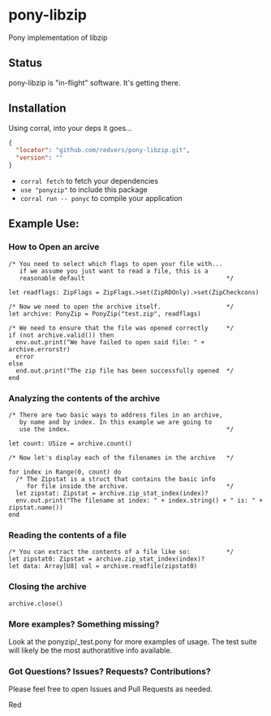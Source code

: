 # pony-libzip

Pony implementation of libzip

## Status

pony-libzip is "in-flight" software.  It's getting there.

## Installation

Using corral, into your deps it goes...

```json
{
  "locator": "github.com/redvers/pony-libzip.git",
  "version": ""
}
```

* `corral fetch` to fetch your dependencies
* `use "ponyzip"` to include this package
* `corral run -- ponyc` to compile your application

## Example Use:

### How to Open an arcive

```pony
/* You need to select which flags to open your file with...
   if we assume you just want to read a file, this is a
   reasonable default                                       */

let readflags: ZipFlags = ZipFlags.>set(ZipRDOnly).>set(ZipCheckcons)

/* Now we need to open the archive itself.                  */
let archive: PonyZip = PonyZip("test.zip", readflags)

/* We need to ensure that the file was opened correctly     */
if (not archive.valid()) then
  env.out.print("We have failed to open said file: " + archive.errorstr)
  error
else
  end.out.print("The zip file has been successfully opened  */
end
```

### Analyzing the contents of the archive

```pony
/* There are two basic ways to address files in an archive,
   by name and by index. In this example we are going to
   use the index.                                           */

let count: USize = archive.count()

/* Now let's display each of the filenames in the archive   */

for index in Range(0, count) do
  /* The Zipstat is a struct that contains the basic info
     for file inside the archive.                           */
  let zipstat: Zipstat = archive.zip_stat_index(index)?
  env.out.print("The filename at index: " + index.string() + " is: " + zipstat.name())
end
```

### Reading the contents of a file

```pony
/* You can extract the contents of a file like so:          */
let zipstat0: Zipstat = archive.zip_stat_index(index)?
let data: Array[U8] val = archive.readfile(zipstat0)
```

### Closing the archive

```pony
archive.close()
```

### More examples? Something missing?

Look at the ponyzip/\_test.pony for more examples of usage.
The test suite will likely be the most authoratitive info
available.


### Got Questions? Issues? Requests? Contributions?

Please feel free to open Issues and Pull Requests as needed.



Red

